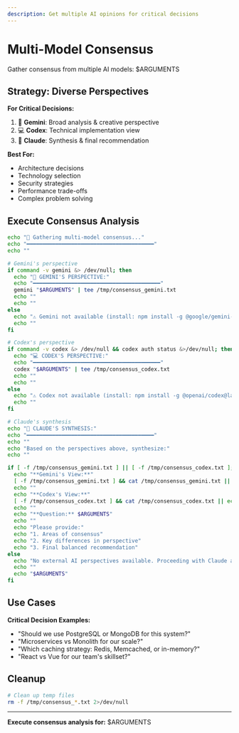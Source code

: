 ```yaml
---
description: Get multiple AI opinions for critical decisions
---
```


# Multi-Model Consensus

Gather consensus from multiple AI models: $ARGUMENTS

## Strategy: Diverse Perspectives

**For Critical Decisions:**
1. 🧠 **Gemini**: Broad analysis & creative perspective
2. 💻 **Codex**: Technical implementation view
3. 🎯 **Claude**: Synthesis & final recommendation

**Best For:**
- Architecture decisions
- Technology selection
- Security strategies
- Performance trade-offs
- Complex problem solving

## Execute Consensus Analysis

```bash
echo "🤝 Gathering multi-model consensus..."
echo "━━━━━━━━━━━━━━━━━━━━━━━━━━━━━━━━━━━━━━━━"
echo ""

# Gemini's perspective
if command -v gemini &> /dev/null; then
  echo "🧠 GEMINI'S PERSPECTIVE:"
  echo "━━━━━━━━━━━━━━━━━━━━━━━━━━━━━━━━━━━━━━━━"
  gemini "$ARGUMENTS" | tee /tmp/consensus_gemini.txt
  echo ""
  echo ""
else
  echo "⚠️ Gemini not available (install: npm install -g @google/gemini-cli)"
  echo ""
fi

# Codex's perspective
if command -v codex &> /dev/null && codex auth status &>/dev/null; then
  echo "💻 CODEX'S PERSPECTIVE:"
  echo "━━━━━━━━━━━━━━━━━━━━━━━━━━━━━━━━━━━━━━━━"
  codex "$ARGUMENTS" | tee /tmp/consensus_codex.txt
  echo ""
  echo ""
else
  echo "⚠️ Codex not available (install: npm install -g @openai/codex@latest)"
  echo ""
fi

# Claude's synthesis
echo "🎯 CLAUDE'S SYNTHESIS:"
echo "━━━━━━━━━━━━━━━━━━━━━━━━━━━━━━━━━━━━━━━━"
echo ""
echo "Based on the perspectives above, synthesize:"
echo ""

if [ -f /tmp/consensus_gemini.txt ] || [ -f /tmp/consensus_codex.txt ]; then
  echo "**Gemini's View:**"
  [ -f /tmp/consensus_gemini.txt ] && cat /tmp/consensus_gemini.txt || echo "Not available"
  echo ""
  echo "**Codex's View:**"
  [ -f /tmp/consensus_codex.txt ] && cat /tmp/consensus_codex.txt || echo "Not available"
  echo ""
  echo "**Question:** $ARGUMENTS"
  echo ""
  echo "Please provide:"
  echo "1. Areas of consensus"
  echo "2. Key differences in perspective"
  echo "3. Final balanced recommendation"
else
  echo "No external AI perspectives available. Proceeding with Claude analysis."
  echo ""
  echo "$ARGUMENTS"
fi
```

## Use Cases

**Critical Decision Examples:**
- "Should we use PostgreSQL or MongoDB for this system?"
- "Microservices vs Monolith for our scale?"
- "Which caching strategy: Redis, Memcached, or in-memory?"
- "React vs Vue for our team's skillset?"

## Cleanup

```bash
# Clean up temp files
rm -f /tmp/consensus_*.txt 2>/dev/null
```

---

**Execute consensus analysis for:** $ARGUMENTS
